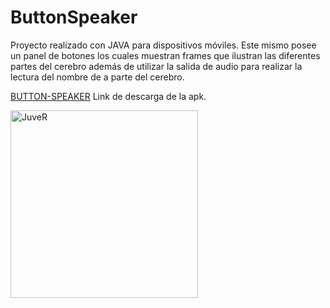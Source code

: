# ButtonSpeaker
Proyecto realizado con JAVA para dispositivos móviles. Este mismo posee un panel de 
botones los cuales muestran frames que ilustran las diferentes partes del cerebro además de 
utilizar la salida de audio para realizar la lectura del nombre de a parte del cerebro. 

[BUTTON-SPEAKER](https://drive.google.com/file/d/1H8f5m8fhtN0oYzn9PWsqaMNfvfJMiP71/view?usp=share_link) Link de descarga de la apk.

<img src="[https://pbs.twimg.com/media/EiAuAS8VoAA1-4T?format=jpg&name=large](https://drive.google.com/file/d/1HKy2PCAf3dCVePCS8-Xw0pSwR610K_JR/view?usp=share_link)" alt="JuveR" width="300px">
